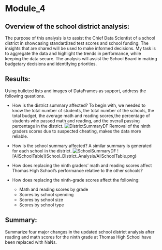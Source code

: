 # Module_4

## Overview of the school district analysis:
The purpose of this analysis is to assist the Chief Data Scientist of a school district in showcasing standardized test scores and school funding.  The insights that are shared will be used to make informed decisions.  My task is to aggregate the data and highlight the trends in performance, while keeping the data secure.  The analysis will assist the School Board in making budgetary decisions and identifying priorities.

## Results:
Using bulleted lists and images of DataFrames as support, address the following questions.

* How is the district summary affected?  To begin with, we needed to know the total number of students, the total number of the schools, the total budget, the average math and reading scores,the percentage of students who passed math and reading, and the overall passing percentage in the district.
![DistrictSummaryDF](School_District_Analysis/DistrictSummaryDF.png)
Removal of the ninth graders scores due to suspected cheating, makes the data more reliable.

* How is the school summary affected?  A similar summary is generated for each school in the district. ![SchoolSummaryDF](School_District_Analysis/SchoolSummaryDF.png)
![AllSchoolTable])School_District_Analysis/AllSchoolTable.png)

* How does replacing the ninth graders’ math and reading scores affect Thomas High School’s performance relative to the other schools?
* How does replacing the ninth-grade scores affect the following:
  * Math and reading scores by grade
  * Scores by school spending
  * Scores by school size
  * Scores by school type
  
## Summary:  
Summarize four major changes in the updated school district analysis after reading and math scores for the ninth grade at Thomas High School have been replaced with NaNs.
